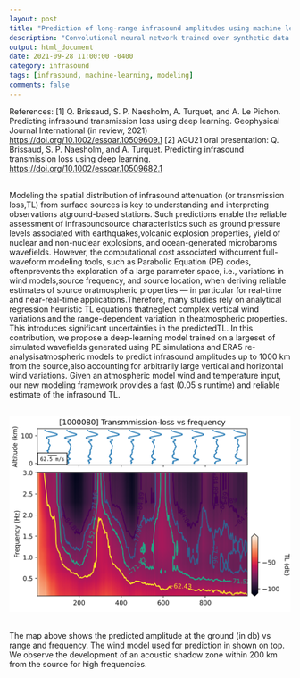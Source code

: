 ```yaml
---
layout: post
title: "Prediction of long-range infrasound amplitudes using machine learning"
description: "Convolutional neural network trained over synthetic data to predict transmission-loss up to 1000 km from a source."
output: html_document
date: 2021-09-28 11:00:00 -0400
category: infrasound
tags: [infrasound, machine-learning, modeling]
comments: false
---
```


References:
[1] Q. Brissaud, S. P. Naesholm, A. Turquet, and A. Le Pichon. Predicting infrasound transmission loss using deep learning. Geophysical Journal International (in review, 2021)
<https://doi.org/10.1002/essoar.10509609.1>
[2] AGU21 oral presentation: Q. Brissaud, S. P. Naesholm, and A. Turquet. Predicting infrasound transmission loss using deep learning.
<https://doi.org/10.1002/essoar.10509682.1><br><br>


Modeling the spatial distribution of infrasound attenuation (or transmission loss,TL) from surface sources is key to understanding and interpreting observations atground-based stations. Such predictions enable the reliable assessment of infrasoundsource characteristics such as ground pressure levels associated with earthquakes,volcanic explosion properties, yield of nuclear and non-nuclear explosions, and ocean-generated microbaroms wavefields. However, the computational cost associated withcurrent full-waveform modeling tools, such as Parabolic Equation (PE) codes, oftenprevents the exploration of a large parameter space, i.e., variations in wind models,source frequency, and source location, when deriving reliable estimates of source oratmospheric properties — in particular for real-time and near-real-time applications.Therefore, many studies rely on analytical regression heuristic TL equations thatneglect complex vertical wind variations and the range-dependent variation in theatmospheric properties. This introduces significant uncertainties in the predictedTL.  In this contribution, we propose a deep-learning model trained on a largeset of simulated wavefields generated using PE simulations and ERA5 re-analysisatmospheric models to predict infrasound amplitudes up to 1000 km from the source,also accounting for arbitrarily large vertical and horizontal wind variations. Given an atmospheric model wind and temperature input, our new modeling framework provides a fast (0.05 s runtime) and reliable estimate of the infrasound TL.<br><br>

![Frequency vs range infrasound tranmission-loss map](/images/map_TL_freq_vs_range.png)<br><br>

 The map above shows the predicted amplitude at the ground (in db) vs range and frequency. The wind model used for prediction in shown on top. We observe the development of an acoustic shadow zone within 200 km from the source for high frequencies.